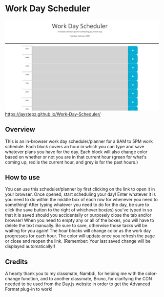 # Work Day Scheduler
![JayStepz](./Assets/SchedulerPreview.JPG "Scheduler Preview")
https://jaystepz.github.io/Work-Day-Scheduler/
## Overview
This is an in-browser work day scheduler/planner for a 9AM to 5PM work schedule.
Each block covers an hour in which you can type and save whatever plans you have for the day.
Each block will also change color based on whether or not you are in that current hour (green for what's coming up, red is the current hour, and grey is for the past hours.)
## How to use
You can use this scheduler/planner by first clicking on the link to open it in your browser.
Once opened, start scheduling your day! Enter whatever it is you need to do within the middle box of each row for whenever you need to something!
After typing whatever you need to do for the day, be sure to click the save button to the right of whichever box(es) you've typed in so that it is saved should you accidentally or purposely close the tab and/or browser!
When you need to empty any or all of the boxes, you will have to delete the text manually. Be sure to save, otherwise those tasks will be waiting for you again!
The hour blocks will change color as the work day progresses for each hour. The color will update once you refresh the page or close and reopen the link. (Remember: Your last saved change will be displayed automatically!)
## Credits
A hearty thank you to my classmate, Nambdi, for helping me with the color-change function, and to another classmate, Bruno, for clarifying the CDN needed to be used from the Day.js website in order to get the Advanced Format plug-in to work!